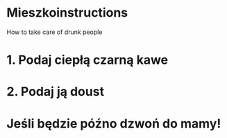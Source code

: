 # Mieszkoinstructions
How to take care of drunk people
# 1. Podaj ciepłą czarną kawe
# 2. Podaj ją doust
# Jeśli będzie późno dzwoń do mamy!
